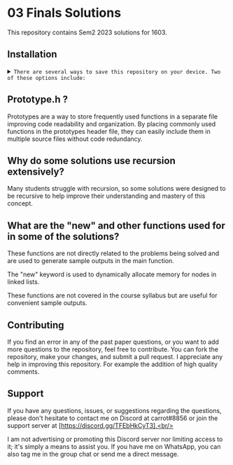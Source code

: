 # 03 Finals Solutions
This repository contains Sem2 2023 solutions for 1603. 

## Installation
<details>
<summary>
  <code>There are several ways to save this repository on your device. Two of these options include:</code>
</summary>

- [Downloading repository as ZIP](https://github.com/carrot2803/1603-Past-Papers/archive/refs/heads/master.zip)
- Running the following command in a terminal, provided the [GitHub CLI](https://cli.github.com/) has been previously installed:
```sh
git clone https://github.com/carrot2803/1603-Past-Papers.git
```
</details>

## Prototype.h ?
Prototypes are a way to store frequently used functions in a separate file improving code readability and organization. By placing commonly used functions in the prototypes header file, they can easily include them in multiple source files without code redundancy.

## Why do some solutions use recursion extensively?
Many students struggle with recursion, so some solutions were designed to be recursive to help improve their understanding and mastery of this concept.

## What are the "new" and other functions used for in some of the solutions?

These functions are not directly related to the problems being solved and are used to generate sample outputs in the main function. <br/>

The "new" keyword is used to dynamically allocate memory for nodes in linked lists. <br/>

These functions are not covered in the course syllabus but are useful for convenient sample outputs.

## Contributing
If you find an error in any of the past paper questions, or you want to add more questions to the repository, feel free to contribute. You can fork the repository, make your changes, and submit a pull request. I appreciate any help in improving this repository. For example the addition of high quality comments.

## Support

If you have any questions, issues, or suggestions regarding the questions, please don't hesitate to contact me on Discord at carrot#8856 or join the support server at [https://discord.gg/TFEbHkCyT3].<br/> 

I am not advertising or promoting this Discord server nor limiting access to it; it's simply a means to assist you. If you have me on WhatsApp, you can also tag me in the group chat or send me a direct message.